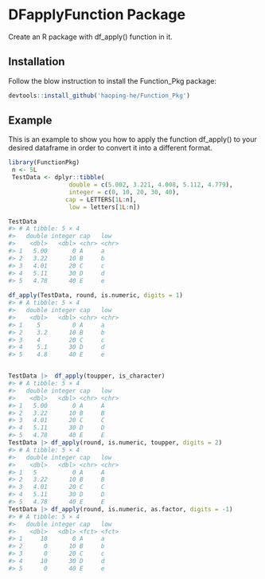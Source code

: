 
# DFapplyFunction Package

<!-- badges: start -->
<!-- badges: end -->

Create an R package with df_apply() function in it.

## Installation

Follow the blow instruction to install the Function_Pkg package:

``` r
devtools::install_github('haoping-he/Function_Pkg')
```

## Example

This is an example to show you how to apply the function df_apply() to
your desired dataframe in order to convert it into a different format.

``` r
library(FunctionPkg)
 n <- 5L
 TestData <- dplyr::tibble( 
                 double = c(5.002, 3.221, 4.008, 5.112, 4.779),
                 integer = c(0, 10, 20, 30, 40),
                cap = LETTERS[1L:n],
                 low = letters[1L:n])

TestData  
#> # A tibble: 5 × 4
#>   double integer cap   low  
#>    <dbl>   <dbl> <chr> <chr>
#> 1   5.00       0 A     a    
#> 2   3.22      10 B     b    
#> 3   4.01      20 C     c    
#> 4   5.11      30 D     d    
#> 5   4.78      40 E     e
 
df_apply(TestData, round, is.numeric, digits = 1)
#> # A tibble: 5 × 4
#>   double integer cap   low  
#>    <dbl>   <dbl> <chr> <chr>
#> 1    5         0 A     a    
#> 2    3.2      10 B     b    
#> 3    4        20 C     c    
#> 4    5.1      30 D     d    
#> 5    4.8      40 E     e


TestData |>  df_apply(toupper, is_character)
#> # A tibble: 5 × 4
#>   double integer cap   low  
#>    <dbl>   <dbl> <chr> <chr>
#> 1   5.00       0 A     A    
#> 2   3.22      10 B     B    
#> 3   4.01      20 C     C    
#> 4   5.11      30 D     D    
#> 5   4.78      40 E     E
TestData |> df_apply(round, is.numeric, toupper, digits = 2)
#> # A tibble: 5 × 4
#>   double integer cap   low  
#>    <dbl>   <dbl> <chr> <chr>
#> 1   5          0 A     A    
#> 2   3.22      10 B     B    
#> 3   4.01      20 C     C    
#> 4   5.11      30 D     D    
#> 5   4.78      40 E     E
TestData |> df_apply(round, is.numeric, as.factor, digits = -1)
#> # A tibble: 5 × 4
#>   double integer cap   low  
#>    <dbl>   <dbl> <fct> <fct>
#> 1     10       0 A     a    
#> 2      0      10 B     b    
#> 3      0      20 C     c    
#> 4     10      30 D     d    
#> 5      0      40 E     e
```
